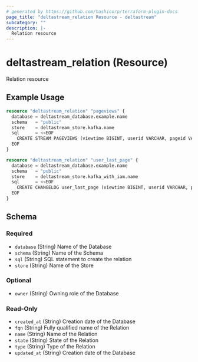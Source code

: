 ```yaml
---
# generated by https://github.com/hashicorp/terraform-plugin-docs
page_title: "deltastream_relation Resource - deltastream"
subcategory: ""
description: |-
  Relation resource
---
```


# deltastream_relation (Resource)

Relation resource

## Example Usage

```terraform
resource "deltastream_relation" "pageviews" {
  database = deltastream_database.example.name
  schema   = "public"
  store    = deltastream_store.kafka.name
  sql      = <<EOF
    CREATE STREAM PAGEVIEWS (viewtime BIGINT, userid VARCHAR, pageid VARCHAR) WITH ('topic'='pageviews', 'value.format'='json');
  EOF
}

resource "deltastream_relation" "user_last_page" {
  database = deltastream_database.example.name
  schema   = "public"
  store    = deltastream_store.kafka_with_iam.name
  sql      = <<EOF
    CREATE CHANGELOG user_last_page (viewtime BIGINT, userid VARCHAR, pageid VARCHAR, PRIMARY KEY(userid)) WITH ('topic'='pageviews', 'value.format'='json');
  EOF
}
```

<!-- schema generated by tfplugindocs -->
## Schema

### Required

- `database` (String) Name of the Database
- `schema` (String) Name of the Schema
- `sql` (String) SQL statement to create the relation
- `store` (String) Name of the Store

### Optional

- `owner` (String) Owning role of the Database

### Read-Only

- `created_at` (String) Creation date of the Database
- `fqn` (String) Fully qualified name of the Relation
- `name` (String) Name of the Relation
- `state` (String) State of the Relation
- `type` (String) Type of the Relation
- `updated_at` (String) Creation date of the Database
